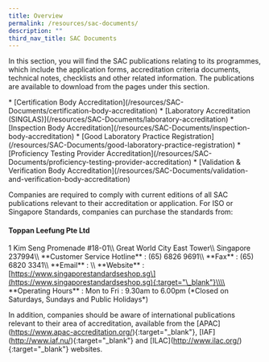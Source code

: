 ```yaml
---
title: Overview
permalink: /resources/sac-documents/
description: ""
third_nav_title: SAC Documents
---
```

In this section, you will find the SAC publications relating to its programmes, which include the application forms, accreditation criteria documents, technical notes, checklists and other related information. The publications are available to download from the pages under this section.

\* \[Certification Body Accreditation\](/resources/SAC-Documents/certification-body-accreditation)
\* \[Laboratory Accreditation (SINGLAS)\](/resources/SAC-Documents/laboratory-accreditation)
\* \[Inspection Body Accreditation\](/resources/SAC-Documents/inspection-body-accreditation)
\* \[Good Laboratory Practice Registration\](/resources/SAC-Documents/good-laboratory-practice-registration) 
\* \[Proficiency Testing Provider Accreditation\](/resources/SAC-Documents/proficiency-testing-provider-accreditation)
\* \[Validation &amp; Verification Body Accreditation\](/resources/SAC-Documents/validation-and-verification-body-accreditation)

Companies are required to comply with current editions of all SAC publications relevant to their accreditation or application. For ISO or Singapore Standards, companies can purchase the standards from: 

#### Toppan Leefung Pte Ltd 
1 Kim Seng Promenade #18-01\\\\ <!--COMMENT: the double backslashes is used to denote a line break without any paragraph spacing-->
Great World City East Tower\\\\
Singapore 237994\\\\
\*\*Customer Service Hotline\*\* : (65) 6826 9691\\\\
\*\*Fax\*\* : (65) 6820 3341\\\\
\*\*Email\*\* : \\\\
\*\*Website\*\* : \[https://www.singaporestandardseshop.sg\](https://www.singaporestandardseshop.sg){:target="\_blank"}\\\\
\*\*Operating Hours\*\* : Mon to Fri : 9.30am to 6.00pm (\*Closed on Saturdays, Sundays and Public Holidays\*)




In addition, companies should be aware of international publications relevant to their area of accreditation, available from the \[APAC\](https://www.apac-accreditation.org/){:target="\_blank"}, \[IAF\](http://www.iaf.nu/){:target="\_blank"} and \[ILAC\](http://www.ilac.org/){:target="\_blank"} websites.

<!--COMMENT: the '{:target="\_blank"}' at the end of the Markdown webpage URL syntax is used to open the URL in a new window tab -->
